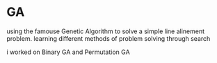 # GA
using the famouse Genetic Algorithm to solve a simple line alinement problem. learning different methods of problem solving through search

i worked on Binary GA and Permutation GA